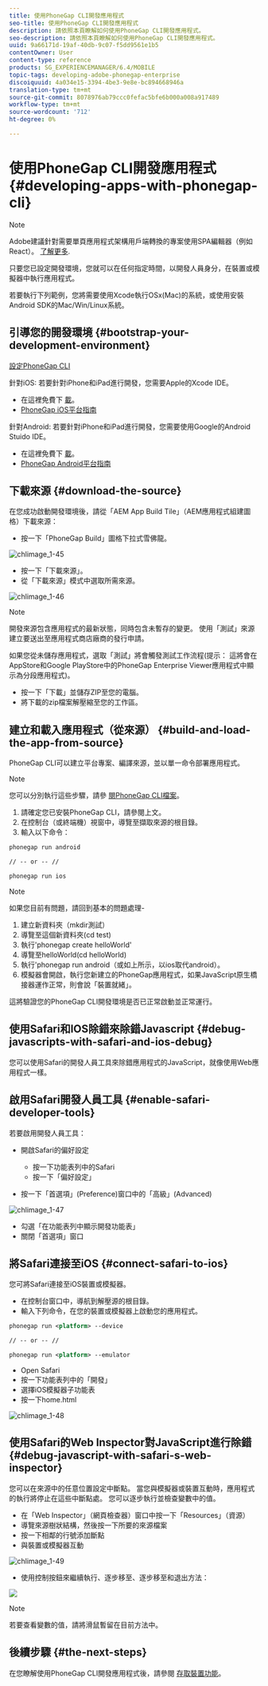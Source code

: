 ```yaml
---
title: 使用PhoneGap CLI開發應用程式
seo-title: 使用PhoneGap CLI開發應用程式
description: 請依照本頁瞭解如何使用PhoneGap CLI開發應用程式。
seo-description: 請依照本頁瞭解如何使用PhoneGap CLI開發應用程式。
uuid: 9a66171d-19af-40db-9c07-f5dd9561e1b5
contentOwner: User
content-type: reference
products: SG_EXPERIENCEMANAGER/6.4/MOBILE
topic-tags: developing-adobe-phonegap-enterprise
discoiquuid: 4a034e15-3394-4be3-9e8e-bc894668946a
translation-type: tm+mt
source-git-commit: 8078976ab79ccc0fefac5bfe6b000a008a917489
workflow-type: tm+mt
source-wordcount: '712'
ht-degree: 0%

---
```



# 使用PhoneGap CLI開發應用程式{#developing-apps-with-phonegap-cli}

>[!NOTE]
>
>Adobe建議針對需要單頁應用程式架構用戶端轉換的專案使用SPA編輯器（例如React）。 [了解更多](/help/sites-developing/spa-overview.md).

只要您已設定開發環境，您就可以在任何指定時間，以開發人員身分，在裝置或模擬器中執行應用程式。

若要執行下列範例，您將需要使用Xcode執行OSx(Mac)的系統，或使用安裝Android SDK的Mac/Win/Linux系統。

## 引導您的開發環境 {#bootstrap-your-development-environment}

[設定PhoneGap CLI](https://docs.phonegap.com/en/4.0.0/guide_cli_index.md.html#The%20Command-Line%20Interface)

針對iOS: 若要針對iPhone和iPad進行開發，您需要Apple的Xcode IDE。

* 在這裡免費下 [載](https://developer.apple.com/xcode/downloads/)。
* [PhoneGap iOS平台指南](https://docs.phonegap.com/en/4.0.0/guide_platforms_ios_index.md.html#iOS%20Platform%20Guide)

針對Android: 若要針對iPhone和iPad進行開發，您需要使用Google的Android Stuido IDE。

* 在這裡免費下 [載](https://developer.android.com/sdk/index.html)。
* [PhoneGap Android平台指南](https://docs.phonegap.com/en/4.0.0/guide_platforms_android_index.md.html#Android%20Platform%20Guide)

## 下載來源 {#download-the-source}

在您成功啟動開發環境後，請從「AEM App Build Tile」（AEM應用程式組建圖格）下載來源：

* 按一下「PhoneGap Build」圖格下拉式雪佛龍。

![chlimage_1-45](assets/chlimage_1-45.png)

* 按一下「下載來源」。
* 從「下載來源」模式中選取所需來源。

![chlimage_1-46](assets/chlimage_1-46.png)

>[!NOTE]
>
>開發來源包含應用程式的最新狀態，同時包含未暫存的變更。 使用「測試」來源建立要送出至應用程式商店廠商的發行申請。
>
>如果您從未儲存應用程式，選取「測試」將會觸發測試工作流程(提示： 這將會在AppStore和Google PlayStore中的PhoneGap Enterprise Viewer應用程式中顯示為分段應用程式)。

* 按一下「下載」並儲存ZIP至您的電腦。
* 將下載的zip檔案解壓縮至您的工作區。

## 建立和載入應用程式（從來源） {#build-and-load-the-app-from-source}

PhoneGap CLI可以建立平台專案、編譯來源，並以單一命令部署應用程式。

>[!NOTE]
>
>您可以分別執行這些步驟，請參 [閱PhoneGap CLI檔案](https://phonegap.com/blog/2014/11/13/phonegap-cli-3-6-3/)。

1. 請確定您已安裝PhoneGap CLI，請參閱上文。
1. 在控制台（或終端機）視窗中，導覽至擷取來源的根目錄。
1. 輸入以下命令：

```xml
phonegap run android

// -- or -- //

phonegap run ios
```

>[!NOTE]
>
>如果您目前有問題，請回到基本的問題處理-
>
>1. 建立新資料夾（mkdir測試）
>1. 導覽至這個新資料夾(cd test)
>1. 執行&#39;phonegap create helloWorld&#39;
>1. 導覽至helloWorld(cd helloWorld)
>1. 執行&#39;phonegap run android（或如上所示，以ios取代android）。
>1. 模擬器會開啟，執行您新建立的PhoneGap應用程式，如果JavaScript原生橋接器運作正常，則會說「裝置就緒」。

>
>
這將驗證您的PhoneGap CLI開發環境是否已正常啟動並正常運行。

## 使用Safari和IOS除錯來除錯Javascript {#debug-javascripts-with-safari-and-ios-debug}

您可以使用Safari的開發人員工具來除錯應用程式的JavaScript，就像使用Web應用程式一樣。

## 啟用Safari開發人員工具 {#enable-safari-developer-tools}

若要啟用開發人員工具：

* 開啟Safari的偏好設定

   * 按一下功能表列中的Safari
   * 按一下「偏好設定」

* 按一下「首選項」(Preference)窗口中的「高級」(Advanced)

![chlimage_1-47](assets/chlimage_1-47.png)

* 勾選「在功能表列中顯示開發功能表」
* 關閉「首選項」窗口

## 將Safari連接至iOS {#connect-safari-to-ios}

您可將Safari連接至iOS裝置或模擬器。

* 在控制台窗口中，導航到解壓源的根目錄。
* 輸入下列命令，在您的裝置或模擬器上啟動您的應用程式。

```xml
phonegap run <platform> --device

// -- or -- //

phonegap run <platform> --emulator
```

* Open Safari
* 按一下功能表列中的「開發」
* 選擇iOS模擬器子功能表
* 按一下home.html

![chlimage_1-48](assets/chlimage_1-48.png)

## 使用Safari的Web Inspector對JavaScript進行除錯 {#debug-javascript-with-safari-s-web-inspector}

您可以在來源中的任意位置設定中斷點。 當您與模擬器或裝置互動時，應用程式的執行將停止在這些中斷點處。 您可以逐步執行並檢查變數中的值。

* 在「Web Inspector」（網頁檢查器）窗口中按一下「Resources」（資源）
* 導覽來源樹狀結構，然後按一下所要的來源檔案
* 按一下相鄰的行號添加斷點
* 與裝置或模擬器互動

![chlimage_1-49](assets/chlimage_1-49.png)

* 使用控制按鈕來繼續執行、逐步移至、逐步移至和退出方法：

![](do-not-localize/chlimage_1-4.png)

>[!NOTE]
>
>若要查看變數的值，請將滑鼠暫留在目前方法中。

## 後續步驟 {#the-next-steps}

在您瞭解使用PhoneGap CLI開發應用程式後，請參閱 [存取裝置功能](/help/mobile/phonegap-access-device-features.md)。
